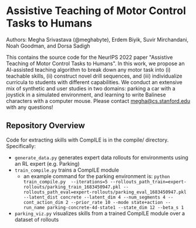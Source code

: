 # Assistive Teaching of Motor Control Tasks to Humans

Authors: Megha Srivastava (@meghabyte), Erdem Biyik, Suvir Mirchandani, Noah Goodman, and Dorsa Sadigh

This contains the source code for the NeurIPS 2022 paper "Assistive Teaching of Motor Control Tasks to Humans". In this work, we propose an AI-assisted teaching algorithm to break down any motor task into (i) teachable skills, (ii) construct novel drill sequences, and (iii) individualize curricula to students with different capabilities. We conduct an extensive mix of synthetic and user studies in two domains: parking a car with a joystick in a simulated environment, and learning to write Balinese characters with a computer mouse. 
Please contact megha@cs.stanford.edu with any questions! 

## Repository Overview

Code for extracting skills with CompILE is in the compile/ directory. Specifically:
* ```generate_data.py``` generates expert data rollouts for environments using an RL expert (e.g. Parking)
* ```train_compile.py``` trains a CompILE module
  * an example command for the parking environment is: ```python train_compile.py  --iterations=5 --rollouts_path_train=expert-rollouts/parking_train_1683450947.pkl --rollouts_path_eval=expert-rollouts/parking_eval_1683450947.pkl --latent_dist concrete --latent_dim 4 --num_segments 4 --cont_action_dim 2 --prior_rate 10 --mode state+action --run_name parking-concrete-4d-state1 --state_dim 12 --beta_s 1```
* ```parking_viz.py``` visualizes skills from a trained CompILE module over a dataset of rollouts
